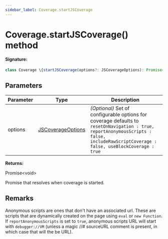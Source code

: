 ```yaml
---
sidebar_label: Coverage.startJSCoverage
---
```


# Coverage.startJSCoverage() method

#### Signature:

```typescript
class Coverage \{startJSCoverage(options?: JSCoverageOptions): Promise<void>;\}
```

## Parameters

| Parameter | Type                                                  | Description                                                                                                                                                                                                     |
| --------- | ----------------------------------------------------- | --------------------------------------------------------------------------------------------------------------------------------------------------------------------------------------------------------------- |
| options   | [JSCoverageOptions](./puppeteer.jscoverageoptions.md) | _(Optional)_ Set of configurable options for coverage defaults to <code>resetOnNavigation : true, reportAnonymousScripts : false,</code> <code>includeRawScriptCoverage : false, useBlockCoverage : true</code> |

**Returns:**

Promise&lt;void&gt;

Promise that resolves when coverage is started.

## Remarks

Anonymous scripts are ones that don't have an associated url. These are scripts that are dynamically created on the page using `eval` or `new Function`. If `reportAnonymousScripts` is set to `true`, anonymous scripts URL will start with `debugger://VM` (unless a magic //\# sourceURL comment is present, in which case that will the be URL).
